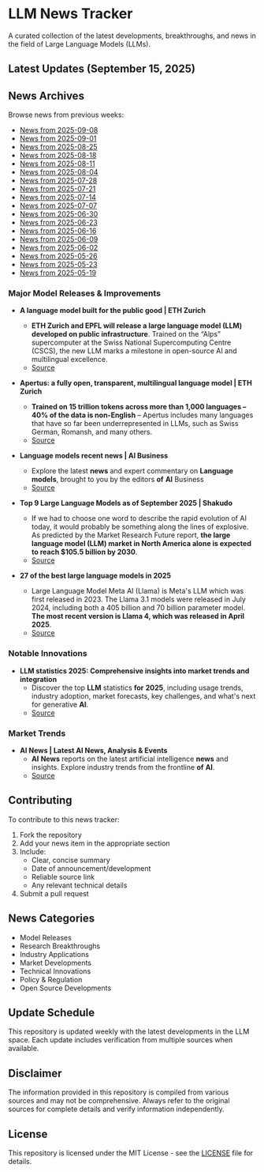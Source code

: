 # LLM News Tracker

A curated collection of the latest developments, breakthroughs, and news in the field of Large Language Models (LLMs).

## Latest Updates (September 15, 2025)


## News Archives

Browse news from previous weeks:

- [News from 2025-09-08](archives/news_2025-09-08.md)
- [News from 2025-09-01](archives/news_2025-09-01.md)
- [News from 2025-08-25](archives/news_2025-08-25.md)
- [News from 2025-08-18](archives/news_2025-08-18.md)
- [News from 2025-08-11](archives/news_2025-08-11.md)
- [News from 2025-08-04](archives/news_2025-08-04.md)
- [News from 2025-07-28](archives/news_2025-07-28.md)
- [News from 2025-07-21](archives/news_2025-07-21.md)
- [News from 2025-07-14](archives/news_2025-07-14.md)
- [News from 2025-07-07](archives/news_2025-07-07.md)
- [News from 2025-06-30](archives/news_2025-06-30.md)
- [News from 2025-06-23](archives/news_2025-06-23.md)
- [News from 2025-06-16](archives/news_2025-06-16.md)
- [News from 2025-06-09](archives/news_2025-06-09.md)
- [News from 2025-06-02](archives/news_2025-06-02.md)
- [News from 2025-05-26](archives/news_2025-05-26.md)
- [News from 2025-05-23](archives/news_2025-05-23.md)
- [News from 2025-05-19](archives/news_2025-05-19.md)

### Major Model Releases & Improvements

- **A language model built for the public good | ETH Zurich**
  - <strong>ETH Zurich and EPFL will release a large language model (LLM) developed on public infrastructure</strong>. Trained on the “Alps” supercomputer at the Swiss National Supercomputing Centre (CSCS), the new LLM marks a milestone in open-source AI and multilingual excellence.
  - [Source](https://ethz.ch/en/news-and-events/eth-news/news/2025/07/a-language-model-built-for-the-public-good.html)

- **Apertus: a fully open, transparent, multilingual language model | ETH Zurich**
  - <strong>Trained on 15 trillion tokens across more than 1,000 languages – 40% of the data is non-English</strong> – Apertus includes many languages that have so far been underrepresented in LLMs, such as Swiss German, Romansh, and many others.
  - [Source](https://ethz.ch/en/news-and-events/eth-news/news/2025/09/press-release-apertus-a-fully-open-transparent-multilingual-language-model.html)

- **Language models recent news | AI Business**
  - Explore the latest <strong>news</strong> and expert commentary on <strong>Language</strong> <strong>models</strong>, brought to you by the editors <strong>of</strong> <strong>AI</strong> Business
  - [Source](https://aibusiness.com/nlp/language-models)

- **Top 9 Large Language Models as of September 2025 | Shakudo**
  - If we had to choose one word to describe the rapid evolution of AI today, it would probably be something along the lines of explosive. As predicted by the Market Research Future report, <strong>the large language model (LLM) market in North America alone is expected to reach $105.5 billion by 2030</strong>.
  - [Source](https://www.shakudo.io/blog/top-9-large-language-models)

- **27 of the best large language models in 2025**
  - Large Language Model Meta AI (Llama) is Meta&#x27;s LLM which was first released in 2023. The Llama 3.1 models were released in July 2024, including both a 405 billion and 70 billion parameter model. <strong>The most recent version is Llama 4, which was released in April 2025</strong>.
  - [Source](https://www.techtarget.com/whatis/feature/12-of-the-best-large-language-models)

### Notable Innovations

- **LLM statistics 2025: Comprehensive insights into market trends and integration**
  - Discover the top <strong>LLM</strong> statistics <strong>for</strong> <strong>2025</strong>, including usage trends, industry adoption, market forecasts, key challenges, and what&#x27;s next for generative <strong>AI</strong>.
  - [Source](https://www.hostinger.com/tutorials/llm-statistics)

### Market Trends

- **AI News | Latest AI News, Analysis & Events**
  - <strong>AI</strong> <strong>News</strong> reports on the latest artificial intelligence <strong>news</strong> and insights. Explore industry trends from the frontline <strong>of</strong> <strong>AI</strong>.
  - [Source](https://www.artificialintelligence-news.com/)

## Contributing

To contribute to this news tracker:

1. Fork the repository
2. Add your news item in the appropriate section
3. Include:
   - Clear, concise summary
   - Date of announcement/development
   - Reliable source link
   - Any relevant technical details
4. Submit a pull request

## News Categories

- Model Releases
- Research Breakthroughs
- Industry Applications
- Market Developments
- Technical Innovations
- Policy & Regulation
- Open Source Developments

## Update Schedule

This repository is updated weekly with the latest developments in the LLM space. Each update includes verification from multiple sources when available.

## Disclaimer

The information provided in this repository is compiled from various sources and may not be comprehensive. Always refer to the original sources for complete details and verify information independently.

## License

This repository is licensed under the MIT License - see the [LICENSE](LICENSE) file for details.
